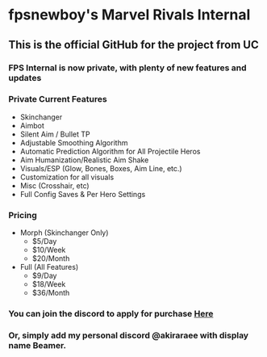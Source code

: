 # fpsnewboy's Marvel Rivals Internal

## This is the official GitHub for the project from UC

### FPS Internal is now private, with plenty of new features and updates

### Private Current Features
- Skinchanger
- Aimbot
- Silent Aim / Bullet TP
- Adjustable Smoothing Algorithm
- Automatic Prediction Algorithm for All Projectile Heros
- Aim Humanization/Realistic Aim Shake
- Visuals/ESP (Glow, Bones, Boxes, Aim Line, etc.)
- Customization for all visuals
- Misc (Crosshair, etc)
- Full Config Saves & Per Hero Settings


### Pricing
- Morph (Skinchanger Only)
  - $5/Day
  - $10/Week
  - $20/Month
- Full (All Features)
  - $9/Day
  - $18/Week
  - $36/Month

### You can join the discord to apply for purchase [Here](https://discord.gg/kqnJ8XK7eQ)
### Or, simply add my personal discord @akiraraee with display name Beamer.
